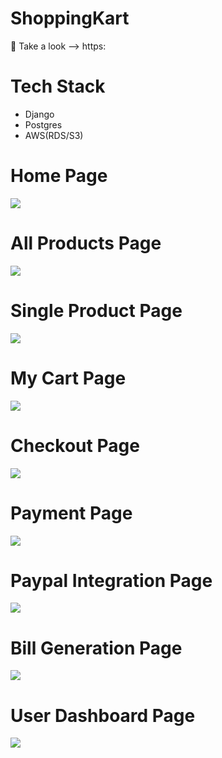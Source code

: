 # ShoppingKart
:key: Take a look --> https:

# Tech Stack
* Django
* Postgres
* AWS(RDS/S3)

# Home Page
<img src="./project_image/homepage.PNG">  


# All Products Page
<img src="./project_image/all_products.PNG">  


# Single Product Page
<img src="./project_image/single_product_detail.PNG">  


# My Cart Page
<img src="./project_image/mycart.PNG">    


# Checkout Page
<img src="./project_image/chekoutpage.PNG">  


# Payment Page
<img src="./project_image/review_payment.PNG">  


# Paypal Integration Page
<img src="./project_image/paypl.PNG">  


# Bill Generation Page
<img src="./project_image/billgen.PNG">  


# User Dashboard Page
<img src="./project_image/dashboard.PNG">  
